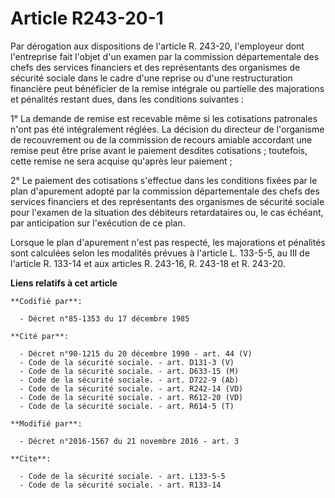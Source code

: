 # Article R243-20-1

Par dérogation aux dispositions de l'article R. 243-20, l'employeur dont l'entreprise fait l'objet d'un examen par la
commission départementale des chefs des services financiers et des représentants des organismes de sécurité sociale dans le
cadre d'une reprise ou d'une restructuration financière peut bénéficier de la remise intégrale ou partielle des majorations
et pénalités restant dues, dans les conditions suivantes : 

1° La demande de remise est recevable même si les cotisations patronales n'ont pas été intégralement réglées. La décision du
directeur de l'organisme de recouvrement ou de la commission de recours amiable accordant une remise peut être prise avant le
paiement desdites cotisations ; toutefois, cette remise ne sera acquise qu'après leur paiement ; 

2° Le paiement des cotisations s'effectue dans les conditions fixées par le plan d'apurement adopté par la commission
départementale des chefs des services financiers et des représentants des organismes de sécurité sociale pour l'examen de la
situation des débiteurs retardataires ou, le cas échéant, par anticipation sur l'exécution de ce plan. 

Lorsque le plan d'apurement n'est pas respecté, les majorations et pénalités sont calculées selon les modalités prévues à
l'article L. 133-5-5, au III de l'article R. 133-14 et aux articles R. 243-16, R. 243-18 et R. 243-20.

**Liens relatifs à cet article**

	**Codifié par**:

	  - Décret n°85-1353 du 17 décembre 1985

	**Cité par**:

	  - Décret n°90-1215 du 20 décembre 1990 - art. 44 (V)
	  - Code de la sécurité sociale. - art. D131-3 (V)
	  - Code de la sécurité sociale. - art. D633-15 (M)
	  - Code de la sécurité sociale. - art. D722-9 (Ab)
	  - Code de la sécurité sociale. - art. R242-14 (VD)
	  - Code de la sécurité sociale. - art. R612-20 (VD)
	  - Code de la sécurité sociale. - art. R614-5 (T)

	**Modifié par**:

	  - Décret n°2016-1567 du 21 novembre 2016 - art. 3

	**Cite**:

	  - Code de la sécurité sociale. - art. L133-5-5
	  - Code de la sécurité sociale. - art. R133-14
